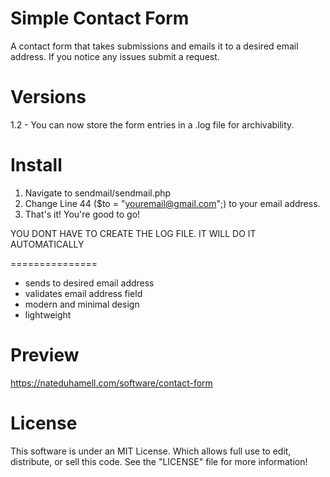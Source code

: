 Simple Contact Form
====================================

A contact form that takes submissions and emails it to a desired email address. If you notice any issues submit a request. 

Versions
============

1.2 - You can now store the form entries in a .log file for archivability. 

Install
========
1) Navigate to sendmail/sendmail.php
2) Change Line 44 ($to = "youremail@gmail.com";)
to your email address.
3) That's it! You're good to go!

YOU DONT HAVE TO CREATE THE LOG FILE. IT WILL DO IT AUTOMATICALLY

===============
* sends to desired email address
* validates email address field
* modern and minimal design
* lightweight

Preview
========
<a href="https://nateduhamell.com/software/contact-form" alt="https://nateduhamell.com/software/contact-form" target="_blank">https://nateduhamell.com/software/contact-form</a>

License
==========
This software is under an MIT License. Which allows full use to edit, distribute, or sell this code.
See the "LICENSE" file for more information!

